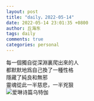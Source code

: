 ```yaml
---
layout: post
title: "daily，2022-05-14"
date: 2022-05-14 23:01:35 +0800
author: 丘海东 
tags: daily
comments: true
categories: personal
---
```

每一個獨自從深淵裏爬出來的人  
都默默地爲自己換了一種性格  
隱藏了純良和無邪  
靈魂從此一半慈悲，一半兇狠  
![爱琳诗篇乌特伽](http://r.photo.store.qq.com/psc?/V53xBhKC4JFvE03uTNAL1QWxNF3K6JJT/bqQfVz5yrrGYSXMvKr.cqd6Qtnnb9eCsnh5TXmH9lHVl1PwyVav9mJE943BkNxukfyG2EmQ3Skqb7nTvpMLHpRvff8WuYxHM*GcDN32qeB4!/r)
